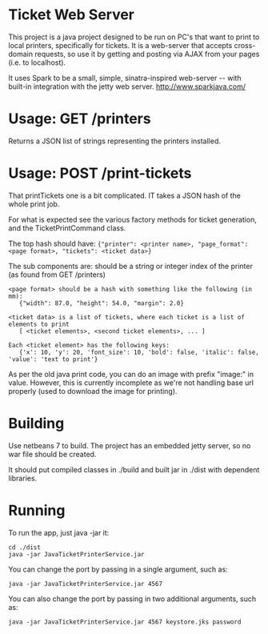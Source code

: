 Ticket Web Server
=================
This project is a java project designed to be run on PC's that want to print to local printers, 
specifically for tickets.  It is a web-server that accepts cross-domain requests, so use it by
getting and posting via AJAX from your pages (i.e. to localhost).

It uses Spark to be a small, simple, sinatra-inspired web-server -- with built-in integration
with the jetty web server.
http://www.sparkjava.com/

Usage: GET /printers
====================
Returns a JSON list of strings representing the printers installed.

Usage: POST /print-tickets
==========================
That printTickets one is a bit complicated.  IT takes a JSON hash of the whole print job.

For what is expected see the various factory methods for ticket generation, and the TicketPrintCommand class.

The top hash should have:
    ```
    {"printer": <printer name>, "page_format": <page format>, "tickets": <ticket data>}
    ```

The sub components are:
    <printer name> should be a string or integer index of the printer (as found from GET /printers)
    
    <page format> should be a hash with something like the following (in mm):
       {"width": 87.0, "height": 54.0, "margin": 2.0}
       
    <ticket data> is a list of tickets, where each ticket is a list of elements to print
       [ <ticket elements>, <second ticket elements>, ... ]
    
    Each <ticket element> has the following keys:
       {'x': 10, 'y': 20, 'font_size': 10, 'bold': false, 'italic': false, 'value': 'text to print'}

As per the old java print code, you can do an image with prefix "image:" in value.
However, this is currently incomplete as we're not handling base url properly (used to download the image for printing).
    
    
Building
========
Use netbeans 7 to build.  The project has an embedded jetty server, so no war file should be created.

It should put compiled classes in ./build and built jar in ./dist with dependent libraries.

Running
=======
To run the app, just java -jar it:

    cd ./dist
    java -jar JavaTicketPrinterService.jar 

You can change the port by passing in a single argument, such as:

    java -jar JavaTicketPrinterService.jar 4567

You can also change the port by passing in two additional arguments, such as:

    java -jar JavaTicketPrinterService.jar 4567 keystore.jks password
